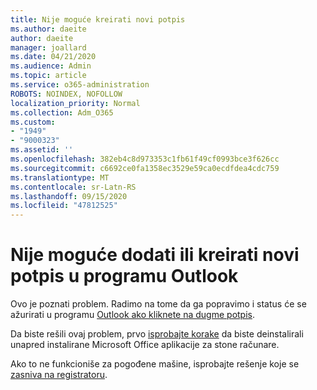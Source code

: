 ```yaml
---
title: Nije moguće kreirati novi potpis
ms.author: daeite
author: daeite
manager: joallard
ms.date: 04/21/2020
ms.audience: Admin
ms.topic: article
ms.service: o365-administration
ROBOTS: NOINDEX, NOFOLLOW
localization_priority: Normal
ms.collection: Adm_O365
ms.custom:
- "1949"
- "9000323"
ms.assetid: ''
ms.openlocfilehash: 382eb4c8d973353c1fb61f49cf0993bce3f626cc
ms.sourcegitcommit: c6692ce0fa1358ec3529e59ca0ecdfdea4cdc759
ms.translationtype: MT
ms.contentlocale: sr-Latn-RS
ms.lasthandoff: 09/15/2020
ms.locfileid: "47812525"
---
```

# <a name="cannot-add-or-create-a-new-signature-in-outlook"></a>Nije moguće dodati ili kreirati novi potpis u programu Outlook

Ovo je poznati problem. Radimo na tome da ga popravimo i status će se ažurirati u programu [Outlook ako kliknete na dugme potpis](https://support.office.com/article/c70b36c2-66ca-401c-ab45-f29a46495d02).

Da biste rešili ovaj problem, prvo [isprobajte korake](https://support.office.com/article/c70b36c2-66ca-401c-ab45-f29a46495d02) da biste deinstalirali unapred instalirane Microsoft Office aplikacije za stone računare. 

Ako to ne funkcioniše za pogođene mašine, isprobajte rešenje koje se [zasniva na registratoru](https://support.office.com/article/c70b36c2-66ca-401c-ab45-f29a46495d02).